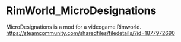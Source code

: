 # RimWorld_MicroDesignations
MicroDesignations is a mod for a videogame Rimworld.
https://steamcommunity.com/sharedfiles/filedetails/?id=1877972690

